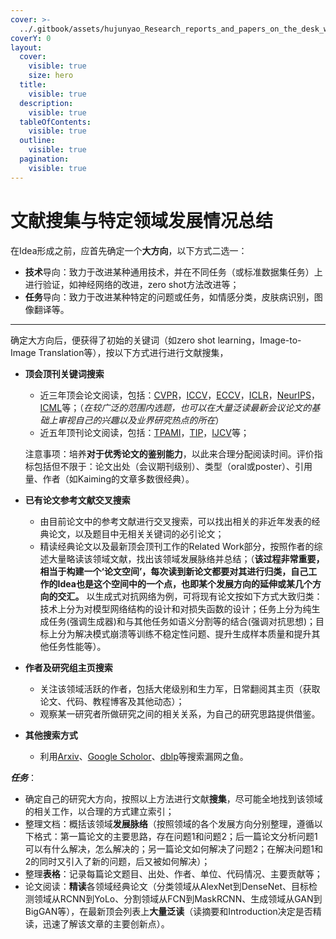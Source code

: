 ```yaml
---
cover: >-
  ../.gitbook/assets/hujunyao_Research_reports_and_papers_on_the_desk_watercolor_sty_4b1c4e56-8883-47eb-b54c-476544e2d679.webp
coverY: 0
layout:
  cover:
    visible: true
    size: hero
  title:
    visible: true
  description:
    visible: true
  tableOfContents:
    visible: true
  outline:
    visible: true
  pagination:
    visible: true
---
```


# 文献搜集与特定领域发展情况总结

在Idea形成之前，应首先确定一个**大方向**，以下方式二选一：

* **技术**导向：致力于改进某种通用技术，并在不同任务（或标准数据集任务）上进行验证，如神经网络的改进，zero shot方法改进等；
* **任务**导向：致力于改进某种特定的问题或任务，如情感分类，皮肤病识别，图像翻译等。

***

确定大方向后，便获得了初始的关键词（如zero shot learning，Image-to-Image Translation等），按以下方式进行进行文献搜集，

*   **顶会顶刊关键词搜索**

    * 近三年顶会论文阅读，包括：[CVPR](http://openaccess.thecvf.com/menu.py)，[ICCV](http://openaccess.thecvf.com/menu.py)，[ECCV](http://openaccess.thecvf.com/menu\_other.html)，[ICLR](https://openreview.net/group?id=ICLR.cc)，[NeurIPS](https://openreview.net/group?id=NIPS.cc)，[ICML](https://openreview.net/group?id=ICML.cc)等；（_在较广泛的范围内选题，也可以在大量泛读最新会议论文的基础上审视自己的兴趣以及业界研究热点的所在_）
    * 近五年顶刊论文阅读，包括：[TPAMI](https://ieeexplore.ieee.org/xpl/mostRecentIssue.jsp?punumber=34)，[TIP](https://ieeexplore.ieee.org/xpl/mostRecentIssue.jsp?punumber=83)，[IJCV](https://link.springer.com/journal/11263)等；

    注意事项：培养**对于优秀论文的鉴别能力**，以此来合理分配阅读时间。评价指标包括但不限于：论文出处（会议期刊级别）、类型（oral或poster）、引用量、作者（如Kaiming的文章多数很经典）。
* **已有论文参考文献交叉搜索**
  * 由目前论文中的参考文献进行交叉搜索，可以找出相关的非近年发表的经典论文，以及题目中无相关关键词的必引论文；
  * 精读经典论文以及最新顶会顶刊工作的Related Work部分，按照作者的综述大量略读该领域文献，找出该领域发展脉络并总结；（**该过程非常重要，相当于构建一个‘论文空间’，每次读到新论文都要对其进行归类，自己工作的Idea也是这个空间中的一个点，也即某个发展方向的延伸或某几个方向的交汇。** 以生成式对抗网络为例，可将现有论文按如下方式大致归类：技术上分为对模型网络结构的设计和对损失函数的设计；任务上分为纯生成任务(强调生成器)和与其他任务如语义分割等的结合(强调对抗思想)；目标上分为解决模式崩溃等训练不稳定性问题、提升生成样本质量和提升其他任务性能等）。
* **作者及研究组主页搜索**
  * 关注该领域活跃的作者，包括大佬级别和生力军，日常翻阅其主页（获取论文、代码、教程博客及其他动态）；
  * 观察某一研究者所做研究之间的相关关系，为自己的研究思路提供借鉴。
* **其他搜索方式**
  * 利用[Arxiv](https://arxiv.org/)、[Google Scholor](https://scholar.google.com.sg/)、[dblp](https://dblp.uni-trier.de/)等搜索漏网之鱼。

_**任务**_：

* 确定自己的研究大方向，按照以上方法进行文献**搜集**，尽可能全地找到该领域的相关工作，以合理的方式建立索引；
* 整理文档：概括该领域**发展脉络**（按照领域的各个发展方向分别整理，遵循以下格式：第一篇论文的主要思路，存在问题1和问题2；后一篇论文分析问题1可以有什么解决，怎么解决的；另一篇论文如何解决了问题2；在解决问题1和2的同时又引入了新的问题，后又被如何解决）；
* 整理**表格**：记录每篇论文题目、出处、作者、单位、代码情况、主要贡献等；
* 论文阅读：**精读**各领域经典论文（分类领域从AlexNet到DenseNet、目标检测领域从RCNN到YoLo、分割领域从FCN到MaskRCNN、生成领域从GAN到BigGAN等），在最新顶会列表上**大量泛读**（读摘要和Introduction决定是否精读，迅速了解该文章的主要创新点）。
